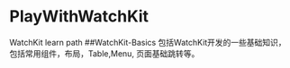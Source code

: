 # PlayWithWatchKit
WatchKit learn path
##WatchKit-Basics 包括WatchKit开发的一些基础知识，包括常用组件，布局，Table,Menu, 页面基础跳转等。
